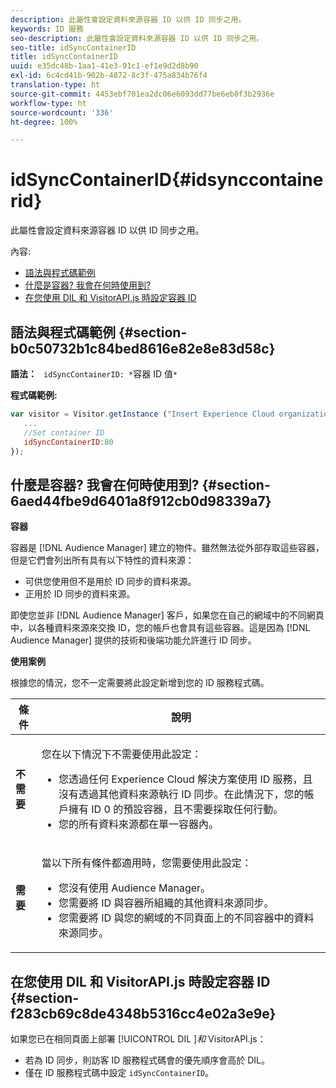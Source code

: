 ```yaml
---
description: 此屬性會設定資料來源容器 ID 以供 ID 同步之用。
keywords: ID 服務
seo-description: 此屬性會設定資料來源容器 ID 以供 ID 同步之用。
seo-title: idSyncContainerID
title: idSyncContainerID
uuid: e35dc48b-1aa1-41e3-91c1-ef1e9d2d8b90
exl-id: 6c4cd41b-902b-4872-8c3f-475a834b76f4
translation-type: ht
source-git-commit: 4453ebf701ea2dc06e6093dd77be6eb0f3b2936e
workflow-type: ht
source-wordcount: '336'
ht-degree: 100%

---
```


# idSyncContainerID{#idsynccontainerid}

此屬性會設定資料來源容器 ID 以供 ID 同步之用。

內容:

<ul class="simplelist"> 
 <li> <a href="../../library/function-vars/idsyncontainerid.md#section-b0c50732b1c84bed8616e82e8e83d58c" format="dita" scope="local"> 語法與程式碼範例 </a> </li> 
 <li> <a href="../../library/function-vars/idsyncontainerid.md#section-6aed44fbe9d6401a8f912cb0d98339a7" format="dita" scope="local"> 什麼是容器? 我會在何時使用到? </a> </li> 
 <li> <a href="../../library/function-vars/idsyncontainerid.md#section-f283cb69c8de4348b5316cc4e02a3e9e" format="dita" scope="local"> 在您使用 DIL 和 VisitorAPI.js 時設定容器 ID </a> </li> 
</ul>

## 語法與程式碼範例 {#section-b0c50732b1c84bed8616e82e8e83d58c}

**語法：** ` idSyncContainerID: *`容器 ID 值`*`

**程式碼範例:**

```js
var visitor = Visitor.getInstance ("Insert Experience Cloud organization ID here",{ 
   ... 
   //Set container ID 
   idSyncContainerID:80 
});
```

## 什麼是容器? 我會在何時使用到?    {#section-6aed44fbe9d6401a8f912cb0d98339a7}

**容器**

容器是 [!DNL Audience Manager] 建立的物件。雖然無法從外部存取這些容器，但是它們會列出所有具有以下特性的資料來源：

* 可供您使用但不是用於 ID 同步的資料來源。
* 正用於 ID 同步的資料來源。

即使您並非 [!DNL Audience Manager] 客戶，如果您在自己的網域中的不同網頁中，以各種資料來源來交換 ID，您的帳戶也會具有這些容器。這是因為 [!DNL Audience Manager] 提供的技術和後端功能允許進行 ID 同步。

**使用案例**

根據您的情況，您不一定需要將此設定新增到您的 ID 服務程式碼。

<table id="table_48621F343C7F4760A75F6BCC2DB2DA20"> 
 <thead> 
  <tr> 
   <th colname="col1" class="entry"> 條件 </th> 
   <th colname="col2" class="entry"> 說明 </th> 
  </tr> 
 </thead>
 <tbody> 
  <tr> 
   <td colname="col1"> <p> <b>不需要</b> </p> </td> 
   <td colname="col2"> <p>您在以下情況下不需要使用此設定： </p> <p> 
     <ul id="ul_4D6F794CD65C43D0BEFBA6F5DE420C2E"> 
      <li id="li_0F048A6AC7BE4450AFA1B20B1AC25808">您透過任何 <span class="keyword">Experience Cloud</span> 解決方案使用 ID 服務，且沒有透過其他資料來源執行 ID 同步。在此情況下，您的帳戶擁有 ID 0 的預設容器，且不需要採取任何行動。 </li> 
      <li id="li_5657D64D9406407D9B4DB7D8BE4F8EE4">您的所有資料來源都在單一容器內。 </li> 
     </ul> </p> </td> 
  </tr> 
  <tr> 
   <td colname="col1"> <p> <b>需要</b> </p> </td> 
   <td colname="col2"> <p>當以下所有條件都適用時，您需要使用此設定： </p> <p> 
     <ul id="ul_9AFD14FC5A2745F7BD7BE7B64545DA62"> 
      <li id="li_04F0EFBBD71B43608CAAA7E7409D33FE">您沒有使用 <span class="keyword">Audience Manager</span>。 </li> 
      <li id="li_4BFA6DC76CE9455EBBC337FD2FE820BF">您需要將 ID 與容器所組織的其他資料來源同步。 </li> 
      <li id="li_731DA5D1CBF244F8BEBE57C0E2EBA713">您需要將 ID 與您的網域的不同頁面上的不同容器中的資料來源同步。 </li> 
     </ul> </p> </td> 
  </tr> 
 </tbody> 
</table>

## 在您使用 DIL 和 VisitorAPI.js 時設定容器 ID {#section-f283cb69c8de4348b5316cc4e02a3e9e}

如果您已在相同頁面上部署 [!UICONTROL DIL ]*和* VisitorAPI.js：

* 若為 ID 同步，則訪客 ID 服務程式碼會的優先順序會高於 DIL。
* 僅在 ID 服務程式碼中設定 `idSyncContainerID`。
